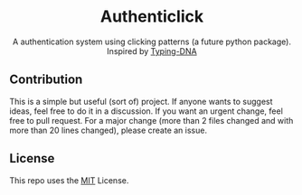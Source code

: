 <h1 align="center">Authenticlick</h1>
<p align="center">A authentication system using clicking patterns (a future python package). Inspired by <a href="https://github.com/TypingDNA", alt='Typing DNA site'>Typing-DNA</a></p>

## Contribution
This is a simple but useful (sort of) project. If anyone wants to suggest ideas, feel free to do it in a discussion. If you want an urgent change, feel free to pull request. For a major change (more than 2 files changed and with more than 20 lines changed), please create an issue.

## License
This repo uses the [MIT](https://github.com/Wjplatformer/Authenticlick/blob/master/LICENSE) License.
